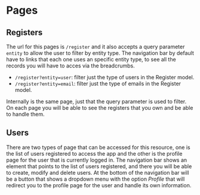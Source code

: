 # Pages

## Registers

The url for this pages is `/register` and it also accepts a query parameter `entity` to allow the user to filter by entity type. The navigation bar by default have to links that each one uses an specific entity type, to see all the records you will have to acces via the breadcrumbs.

- `/register?entity=user`: filter just the type of users in the Register model.
- `/register?entity=email`: filter just the type of emails in the Register model.

Internally is the same page, just that the query parameter is used to filter. On each page you will be able to see the registers that you own and be able to handle them.

## Users

There are two types of page that can be accessed for this resource, one is the list of users registered to access the app and the other is the profile page for the user that is currently logged in. The navigation bar shows an element that points to the list of users registered, and there you will be able to create, modify and delete users. At the bottom of the navigation bar will be a button that shows a dropdown menu with the option *Profile* that will redirect you to the profile page for the user and handle its own information.
